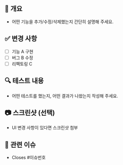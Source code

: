 ## 📌 개요

- 어떤 기능을 추가/수정/삭제했는지 간단히 설명해 주세요.

## ✅ 변경 사항

- [ ] 기능 A 구현
- [ ] 버그 B 수정
- [ ] 리팩토링 C

## 🔍 테스트 내용

- 어떤 테스트를 했는지, 어떤 결과가 나왔는지 작성해 주세요.

## 📷 스크린샷 (선택)

- UI 변경 사항이 있다면 스크린샷 첨부

## 🔗 관련 이슈

- Closes #이슈번호
